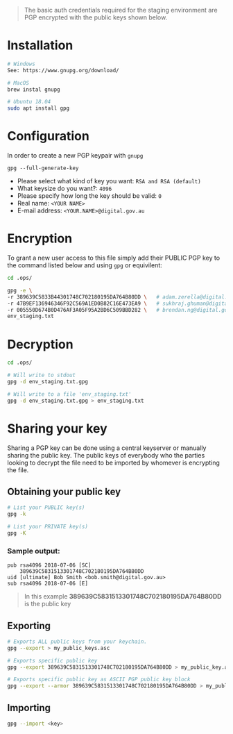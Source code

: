 > The basic auth credentials required for the staging environment are PGP
> encrypted with the public keys shown below.

# Installation

```bash
# Windows
See: https://www.gnupg.org/download/

# MacOS
brew instal gnupg

# Ubuntu 18.04
sudo apt install gpg
```

# Configuration

In order to create a new PGP keypair with `gnupg`

```
gpg --full-generate-key
```

-   Please select what kind of key you want: `RSA and RSA (default)`
-   What keysize do you want?: `4096`
-   Please specify how long the key should be valid: `0`
-   Real name: `<YOUR NAME>`
-   E-mail address: `<YOUR.NAME>@digital.gov.au`

# Encryption

To grant a new user access to this file simply add their PUBLIC PGP key to
the command listed below and using `gpg` or equivilent:

```bash
cd .ops/

gpg -e \
-r 389639C5833B44301748C702180195DA764B80DD \   # adam.zerella@digital.gov.au
-r 47B9EF136946346F92C569A1ED0B82C16E473EA9 \   # sukhraj.ghuman@digital.gov.au
-r 005550D674B0D476AF3A05F95A2BD6C509BBD282 \   # brendan.ng@digital.gov.au
env_staging.txt
```

# Decryption

```bash
cd .ops/

# Will write to stdout
gpg -d env_staging.txt.gpg

# Will write to a file 'env_staging.txt'
gpg -d env_staging.txt.gpg > env_staging.txt
```

# Sharing your key

Sharing a PGP key can be done using a central keyserver or manually sharing the public key.
The public keys of everybody who the parties looking to decrypt the file need to be imported by whomever is encrypting the file.

## Obtaining your public key

```bash
# List your PUBLIC key(s)
gpg -k

# List your PRIVATE key(s)
gpg -K
```

### Sample output:

```
pub rsa4096 2018-07-06 [SC]
    389639C5831513301748C702180195DA764B80DD
uid [ultimate] Bob Smith <bob.smith@digital.gov.au>
sub rsa4096 2018-07-06 [E]
```

> In this example **389639C5831513301748C702180195DA764B80DD** is the public key

## Exporting

```bash
# Exports ALL public keys from your keychain.
gpg --export > my_public_keys.asc

# Exports specific public key
gpg --export 389639C5831513301748C702180195DA764B80DD > my_public_key.asc

# Exports specific public key as ASCII PGP public key block
gpg --export --armor 389639C5831513301748C702180195DA764B80DD > my_public_key.txt
```

## Importing

```bash
gpg --import <key>
```
